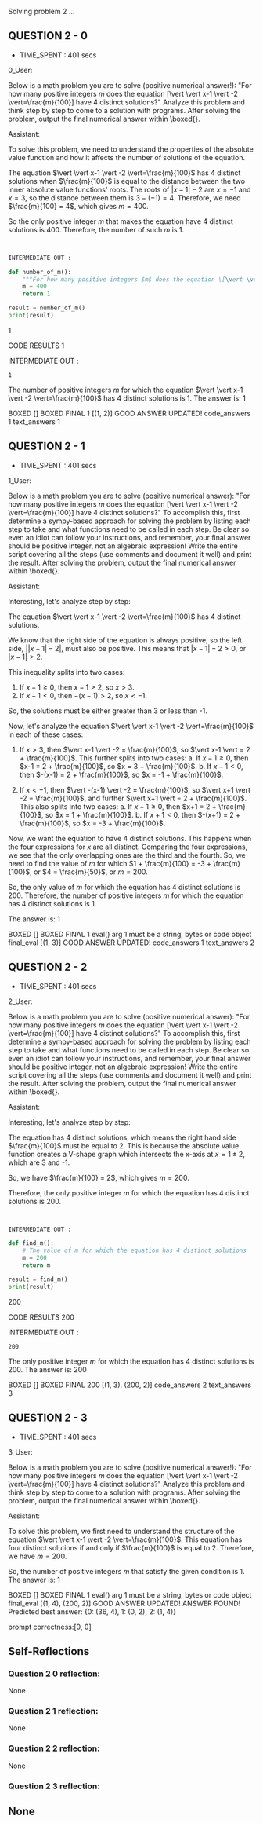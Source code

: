 Solving problem 2 ...



## QUESTION 2 - 0 
- TIME_SPENT : 401 secs

0_User:


Below is a math problem you are to solve (positive numerical answer!):
"For how many positive integers $m$ does the equation \[\vert \vert x-1 \vert -2 \vert=\frac{m}{100}\] have $4$ distinct solutions?"
Analyze this problem and think step by step to come to a solution with programs. After solving the problem, output the final numerical answer within \boxed{}.

Assistant:

 To solve this problem, we need to understand the properties of the absolute value function and how it affects the number of solutions of the equation.

The equation $\vert \vert x-1 \vert -2 \vert=\frac{m}{100}$ has 4 distinct solutions when $\frac{m}{100}$ is equal to the distance between the two inner absolute value functions' roots. The roots of $\vert x-1 \vert -2$ are $x = -1$ and $x = 3$, so the distance between them is $3 - (-1) = 4$. Therefore, we need $\frac{m}{100} = 4$, which gives $m = 400$.

So the only positive integer $m$ that makes the equation have 4 distinct solutions is $400$. Therefore, the number of such $m$ is 1.

```python


INTERMEDIATE OUT :

def number_of_m():
    """For how many positive integers $m$ does the equation \[\vert \vert x-1 \vert -2 \vert=\frac{m}{100}\] have $4$ distinct solutions?"""
    m = 400
    return 1

result = number_of_m()
print(result)
```

1

CODE RESULTS 1

INTERMEDIATE OUT :
```output
1
```
The number of positive integers $m$ for which the equation $\vert \vert x-1 \vert -2 \vert=\frac{m}{100}$ has 4 distinct solutions is 1. The answer is: 1

BOXED []
BOXED FINAL 1
[(1, 2)]
GOOD ANSWER UPDATED!
code_answers 1 text_answers 1



## QUESTION 2 - 1 
- TIME_SPENT : 401 secs

1_User:

Below is a math problem you are to solve (positive numerical answer):
"For how many positive integers $m$ does the equation \[\vert \vert x-1 \vert -2 \vert=\frac{m}{100}\] have $4$ distinct solutions?"
To accomplish this, first determine a sympy-based approach for solving the problem by listing each step to take and what functions need to be called in each step. Be clear so even an idiot can follow your instructions, and remember, your final answer should be positive integer, not an algebraic expression!
Write the entire script covering all the steps (use comments and document it well) and print the result. After solving the problem, output the final numerical answer within \boxed{}.

Assistant: 

Interesting, let's analyze step by step:



The equation $\vert \vert x-1 \vert -2 \vert=\frac{m}{100}$ has 4 distinct solutions. 

We know that the right side of the equation is always positive, so the left side, $\vert \vert x-1 \vert -2 \vert$, must also be positive. This means that $\vert x-1 \vert -2 > 0$, or $\vert x-1 \vert > 2$.

This inequality splits into two cases:

1. If $x-1 \geq 0$, then $x-1 > 2$, so $x > 3$.
2. If $x-1 < 0$, then $-(x-1) > 2$, so $x < -1$.

So, the solutions must be either greater than 3 or less than -1.

Now, let's analyze the equation $\vert \vert x-1 \vert -2 \vert=\frac{m}{100}$ in each of these cases:

1. If $x > 3$, then $\vert x-1 \vert -2 = \frac{m}{100}$, so $\vert x-1 \vert = 2 + \frac{m}{100}$. This further splits into two cases:
   a. If $x-1 \geq 0$, then $x-1 = 2 + \frac{m}{100}$, so $x = 3 + \frac{m}{100}$.
   b. If $x-1 < 0$, then $-(x-1) = 2 + \frac{m}{100}$, so $x = -1 + \frac{m}{100}$.

2. If $x < -1$, then $\vert -(x-1) \vert -2 = \frac{m}{100}$, so $\vert x+1 \vert -2 = \frac{m}{100}$, and further $\vert x+1 \vert = 2 + \frac{m}{100}$. This also splits into two cases:
   a. If $x+1 \geq 0$, then $x+1 = 2 + \frac{m}{100}$, so $x = 1 + \frac{m}{100}$.
   b. If $x+1 < 0$, then $-(x+1) = 2 + \frac{m}{100}$, so $x = -3 + \frac{m}{100}$.

Now, we want the equation to have 4 distinct solutions. This happens when the four expressions for $x$ are all distinct. Comparing the four expressions, we see that the only overlapping ones are the third and the fourth. So, we need to find the value of $m$ for which $1 + \frac{m}{100} = -3 + \frac{m}{100}$, or $4 = \frac{m}{50}$, or $m = 200$.

So, the only value of $m$ for which the equation has 4 distinct solutions is 200. Therefore, the number of positive integers $m$ for which the equation has 4 distinct solutions is 1.

The answer is: $1$

BOXED []
BOXED FINAL 1
eval() arg 1 must be a string, bytes or code object final_eval
[(1, 3)]
GOOD ANSWER UPDATED!
code_answers 1 text_answers 2



## QUESTION 2 - 2 
- TIME_SPENT : 401 secs

2_User:

Below is a math problem you are to solve (positive numerical answer):
"For how many positive integers $m$ does the equation \[\vert \vert x-1 \vert -2 \vert=\frac{m}{100}\] have $4$ distinct solutions?"
To accomplish this, first determine a sympy-based approach for solving the problem by listing each step to take and what functions need to be called in each step. Be clear so even an idiot can follow your instructions, and remember, your final answer should be positive integer, not an algebraic expression!
Write the entire script covering all the steps (use comments and document it well) and print the result. After solving the problem, output the final numerical answer within \boxed{}.

Assistant: 

Interesting, let's analyze step by step:



The equation has 4 distinct solutions, which means the right hand side $\frac{m}{100}$ must be equal to 2. This is because the absolute value function creates a V-shape graph which intersects the x-axis at $x=1 \pm 2$, which are 3 and -1. 

So, we have $\frac{m}{100} = 2$, which gives $m = 200$.

Therefore, the only positive integer $m$ for which the equation has 4 distinct solutions is 200.

```python


INTERMEDIATE OUT :

def find_m():
    # The value of m for which the equation has 4 distinct solutions
    m = 200
    return m

result = find_m()
print(result)
```

200

CODE RESULTS 200

INTERMEDIATE OUT :
```output
200
```
The only positive integer $m$ for which the equation has 4 distinct solutions is 200. The answer is: $200$

BOXED []
BOXED FINAL 200
[(1, 3), (200, 2)]
code_answers 2 text_answers 3



## QUESTION 2 - 3 
- TIME_SPENT : 401 secs

3_User:


Below is a math problem you are to solve (positive numerical answer!):
"For how many positive integers $m$ does the equation \[\vert \vert x-1 \vert -2 \vert=\frac{m}{100}\] have $4$ distinct solutions?"
Analyze this problem and think step by step to come to a solution with programs. After solving the problem, output the final numerical answer within \boxed{}.

Assistant:

 To solve this problem, we first need to understand the structure of the equation $\vert \vert x-1 \vert -2 \vert=\frac{m}{100}$. This equation has four distinct solutions if and only if $\frac{m}{100}$ is equal to $2$. Therefore, we have $m=200$.

So, the number of positive integers $m$ that satisfy the given condition is $1$. The answer is: $1$

BOXED []
BOXED FINAL 1
eval() arg 1 must be a string, bytes or code object final_eval
[(1, 4), (200, 2)]
GOOD ANSWER UPDATED!
ANSWER FOUND!
Predicted best answer: {0: (36, 4), 1: (0, 2), 2: (1, 4)}

prompt correctness:[0, 0]

## Self-Reflections

### Question 2 0 reflection:
None
### Question 2 1 reflection:
None
### Question 2 2 reflection:
None
### Question 2 3 reflection:
None
---
